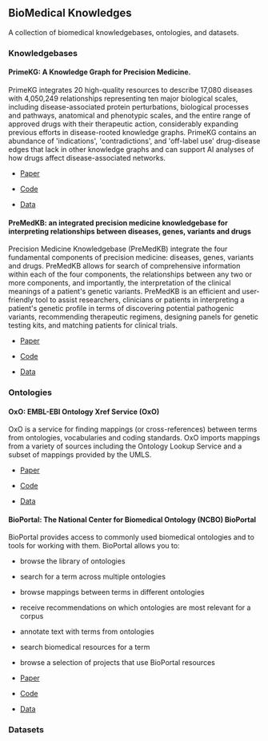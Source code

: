 ## BioMedical Knowledges

A collection of biomedical knowledgebases, ontologies, and datasets.

### Knowledgebases

#### PrimeKG: A Knowledge Graph for Precision Medicine.
PrimeKG integrates 20 high-quality resources to describe 17,080 diseases with 4,050,249 relationships representing ten major biological scales, including disease-associated protein perturbations, biological processes and pathways, anatomical and phenotypic scales, and the entire range of approved drugs with their therapeutic action, considerably expanding previous efforts in disease-rooted knowledge graphs. PrimeKG contains an abundance of 'indications', 'contradictions', and 'off-label use' drug-disease edges that lack in other knowledge graphs and can support AI analyses of how drugs affect disease-associated networks.

- [Paper](https://www.nature.com/articles/s41597-023-01960-3)

- [Code](https://github.com/mims-harvard/PrimeKG)

- [Data](https://dataverse.harvard.edu/dataset.xhtml?persistentId=doi:10.7910/DVN/IXA7BM)

#### PreMedKB: an integrated precision medicine knowledgebase for interpreting relationships between diseases, genes, variants and drugs
Precision Medicine Knowledgebase (PreMedKB) integrate the four fundamental components of precision medicine: diseases, genes, variants and drugs. PreMedKB allows for search of comprehensive information within each of the four components, the relationships between any two or more components, and importantly, the interpretation of the clinical meanings of a patient's genetic variants. PreMedKB is an efficient and user-friendly tool to assist researchers, clinicians or patients in interpreting a patient's genetic profile in terms of discovering potential pathogenic variants, recommending therapeutic regimens, designing panels for genetic testing kits, and matching patients for clinical trials.

- [Paper](https://pubmed.ncbi.nlm.nih.gov/30407536/)

- [Code]()

- [Data]()

### Ontologies

#### OxO: EMBL-EBI Ontology Xref Service (OxO)

OxO is a service for finding mappings (or cross-references) between terms from ontologies, vocabularies and coding standards. OxO imports mappings from a variety of sources including the Ontology Lookup Service and a subset of mappings provided by the UMLS.

- [Paper]()

- [Code](https://github.com/EBISPOT/OxO)

- [Data]()

#### BioPortal: The National Center for Biomedical Ontology (NCBO) BioPortal

BioPortal provides access to commonly used biomedical ontologies and to tools for working with them. BioPortal allows you to:
- browse the library of ontologies
- search for a term across multiple ontologies
- browse mappings between terms in different ontologies
- receive recommendations on which ontologies are most relevant for a corpus
- annotate text with terms from ontologies
- search biomedical resources for a term
- browse a selection of projects that use BioPortal resources

- [Paper]()

- [Code](https://github.com/ncbo)

- [Data]()

### Datasets


